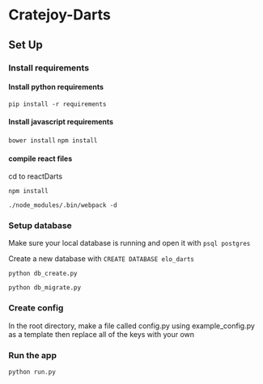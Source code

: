 # Cratejoy-Darts

## Set Up

### Install requirements
#### Install python requirements
`pip install -r requirements`
#### Install javascript requirements
`bower install`
`npm install`
#### compile react files
cd to reactDarts

```npm install```

```./node_modules/.bin/webpack -d```

### Setup database
Make sure your local database is running and open it with
`psql postgres`

Create a new database with `CREATE DATABASE elo_darts`

`python db_create.py`

`python db_migrate.py`

### Create config
In the root directory, make a file called config.py using example_config.py as a template then replace all of the keys with your own

### Run the app
`python run.py`